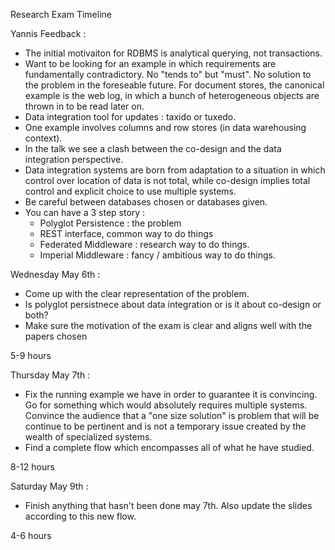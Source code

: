 Research Exam Timeline

Yannis Feedback :

- The initial motivaiton for RDBMS is analytical querying, not transactions.
- Want to be looking for an example in which requirements are fundamentally contradictory. No "tends to" but "must". No solution to the problem in the foreseable future. For document stores, the canonical example is the web log, in which a bunch of heterogeneous objects are thrown in to be read later on.
- Data integration tool for updates : taxido or tuxedo.
- One example involves columns and row stores (in data warehousing context).
- In the talk we see a clash between the co-design and the data integration perspective.
- Data integration systems are born from adaptation to a situation in which control over location of data is not total, while co-design implies total control and explicit choice to use multiple systems.
- Be careful between databases chosen or databases given.
- You can have a 3 step story :
  - Polyglot Persistence : the problem
  - REST interface, common way to do things
  - Federated Middleware : research way to do things.
  - Imperial Middleware : fancy / ambitious way to do things.

Wednesday May 6th : 

 - Come up with the clear representation of the problem.
 - Is polyglot persistnece about data integration or is it about co-design or both?
 - Make sure the motivation of the exam is clear and aligns well with the papers chosen

5-9 hours


Thursday May 7th : 

 - Fix the running example we have in order to guarantee it is convincing. Go for something which would absolutely requires multiple systems. Convince the audience that a "one size solution" is problem that will be continue to be pertinent and is not a temporary issue created by the wealth of specialized systems.
 - Find a complete flow which encompasses all of what he have studied.

8-12 hours

Saturday May 9th :

 - Finish anything that hasn't been done may 7th. Also update the slides according to this new flow.

4-6 hours